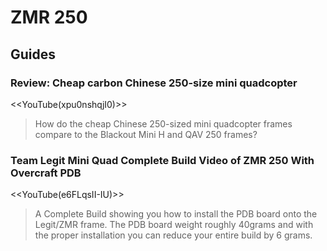# ZMR 250

## Guides

### Review: Cheap carbon Chinese 250-size mini quadcopter

<<YouTube(xpu0nshqjI0)>>

> How do the cheap Chinese 250-sized mini quadcopter frames compare to the Blackout Mini H and QAV 250 frames?

### Team Legit Mini Quad Complete Build Video of ZMR 250 With Overcraft PDB

<<YouTube(e6FLqsII-IU)>>

> A Complete Build showing you how to install the PDB board onto the Legit/ZMR frame. The PDB board weight roughly 40grams and with the proper installation you can reduce your entire build by 6 grams. 